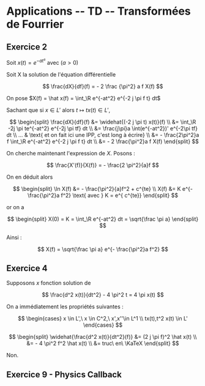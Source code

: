 # Applications -- TD -- Transformées de Fourrier

## Exercice 2

Soit $x(t) = e^{-a t²}$ avec $(a > 0)$

Soit X la solution de l'équation différentielle

$$
\frac{dX}{df}(f) = - 2 \frac {\pi^2} a f X(f)
$$

On pose $X(f) = \hat x(f) = \int_\R e^{-at^2} e^{-2 j \pi f t} dt$

Sachant que si $x \in L'$ alors $t \mapsto t x(t) \in L'$,

$$
\begin{split}
\frac{dX}{df}(f) &= \widehat{(-2 j \pi t) x(t)}(f) \\
&= \int_\R -2j \pi te^{-at^2} e^{-2j \pi tf} dt \\
&= \frac{j\pi}a \int(e^{-at^2})' e^{-2\pi tf} dt \\
... & \text{ et on fait ici une IPP, c'est long à écrire} \\
&= - \frac{2\pi^2}a f \int_\R e^{-at^2} e^{-2 j \pi f t} dt \\
&= - 2 \frac{\pi^2}a f X(f)
\end{split}
$$

On cherche maintenant l'expression de $X$. Posons :

$$
\frac{X'(f)}{X(f)} = - \frac{2 \pi^2}{a}f
$$

On en déduit alors

$$
\begin{split}
\ln X(f) &= - \frac{\pi^2}{a}f^2 + c^{te} \\
X(f) &= K e^{- \frac{\pi^2}a f^2} \text{ avec } K = e^{ c^{te}}
\end{split}
$$

or on a

$$
\begin{split}
X(0) = K = \int_\R e^{-at^2} dt = \sqrt{\frac \pi a}
\end{split}
$$

Ainsi :

$$
X(f) = \sqrt{\frac \pi a} e^{- \frac{\pi^2}a f^2}
$$

## Exercice 4

Supposons $x$ fonction solution de

$$
\frac{d^2 x(t)}{dt^2} - 4 \pi^2 t = 4 \pi x(t)
$$

On a immédiatement les propriétés suivantes :

$$
\begin{cases}
x \in L',\ x \in C^2,\ x',x''\in L^1 \\
tx(t),t^2 x(t) \in L'
\end{cases}
$$

$$
\begin{split}
\widehat{\frac{d^2 x(t)}{dt^2}(f)} &= (2 j \pi f)^2 \hat x(t) \\
&= - 4 \pi^2 f^2 \hat x(t) \\
&= truc\ en\ \KaTeX
\end{split}
$$

Non.

## Exercice 9 - Physics Callback
